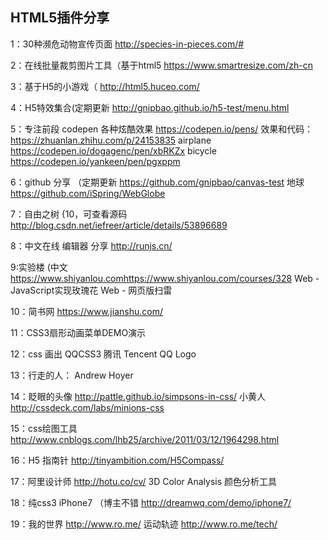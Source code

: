 ## HTML5插件分享

1：30种濒危动物宣传页面
http://species-in-pieces.com/#

2：在线批量裁剪图片工具（基于html5
https://www.smartresize.com/zh-cn

3：基于H5的小游戏（
http://html5.huceo.com/

4：H5特效集合(定期更新
http://gnipbao.github.io/h5-test/menu.html

5：专注前段 codepen 各种炫酷效果
https://codepen.io/pens/
效果和代码：
https://zhuanlan.zhihu.com/p/24153835
airplane
https://codepen.io/dogagenc/pen/xbRKZx
bicycle
https://codepen.io/yankeen/pen/pgxppm

6：github 分享 （定期更新
https://github.com/gnipbao/canvas-test
地球
https://github.com/iSpring/WebGlobe

7：自由之树 {10，可查看源码
http://blog.csdn.net/iefreer/article/details/53896689

8：中文在线 编辑器 分享
http://runjs.cn/

9:实验楼 (中文
https://www.shiyanlou.comhttps://www.shiyanlou.com/courses/328
Web - JavaScript实现玫瑰花
Web - 网页版扫雷

10：简书网
https://www.jianshu.com/

11：CSS3扇形动画菜单DEMO演示

12：css 画出 QQCSS3 腾讯 Tencent QQ Logo

13：行走的人： Andrew Hoyer

14：眨眼的头像
http://pattle.github.io/simpsons-in-css/
小黄人
http://cssdeck.com/labs/minions-css

15：css绘图工具
http://www.cnblogs.com/lhb25/archive/2011/03/12/1964298.html

16：H5 指南针
http://tinyambition.com/H5Compass/

17：阿里设计师
http://hotu.co/cv/
3D Color Analysis 颜色分析工具

18：纯css3 iPhone7 （博主不错
http://dreamwq.com/demo/iphone7/

19：我的世界 
http://www.ro.me/
运动轨迹
http://www.ro.me/tech/